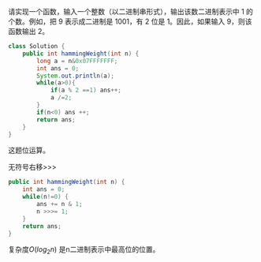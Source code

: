 请实现一个函数，输入一个整数（以二进制串形式），输出该数二进制表示中 1 的个数。例如，把 9 表示成二进制是 1001，有 2 位是 1。因此，如果输入 9，则该函数输出 2。

```java
class Solution {
    public int hammingWeight(int n) {
        long a = n&0x07FFFFFFF;
        int ans = 0;
        System.out.println(a);
        while(a>0){
            if(a % 2 ==1) ans++;
            a /=2;
        }
        if(n<0) ans ++;
        return ans;
    }
}
```

这题位运算。

无符号右移>>>

```java
public int hammingWeight(int n) {
    int ans = 0;
    while(n!=0) {
        ans += n & 1;
        n >>>= 1;
    }
    return ans;
}
```

复杂度$O(log_2n)$ 是n二进制表示中最高位的位置。